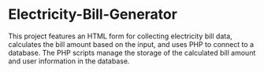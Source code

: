 # Electricity-Bill-Generator
This project features an HTML form for collecting electricity bill data, calculates the bill amount based on the input, and uses PHP to connect to a database. The PHP scripts manage the storage of the calculated bill amount and user information in the database.
